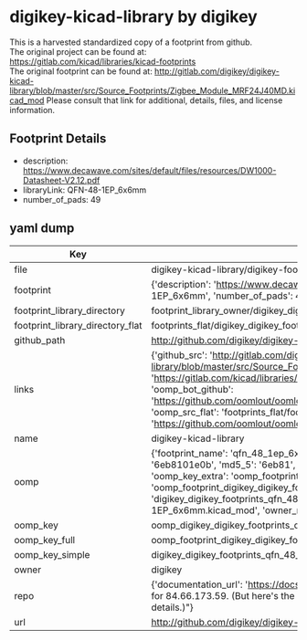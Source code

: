 # digikey-kicad-library by digikey  
This is a harvested standardized copy of a footprint from github.  
The original project can be found at:  
https://gitlab.com/kicad/libraries/kicad-footprints  
The original footprint can be found at:
http://gitlab.com/digikey/digikey-kicad-library/blob/master/src/Source_Footprints/Zigbee_Module_MRF24J40MD.kicad_mod
Please consult that link for additional, details, files, and license information.  
## Footprint Details
* description: https://www.decawave.com/sites/default/files/resources/DW1000-Datasheet-V2.12.pdf  
* libraryLink: QFN-48-1EP_6x6mm  
* number_of_pads: 49  
## yaml dump  
| Key | Value |  
| --- | --- |  
| file | digikey-kicad-library/digikey-footprints.pretty/QFN-48-1EP_6x6mm.kicad_mod |  
| footprint | {'description': 'https://www.decawave.com/sites/default/files/resources/DW1000-Datasheet-V2.12.pdf', 'libraryLink': 'QFN-48-1EP_6x6mm', 'number_of_pads': 49} |  
| footprint_library_directory | footprint_library_owner/digikey_digikey-kicad-library |  
| footprint_library_directory_flat | footprints_flat/digikey_digikey_footprints_qfn_48_1ep_6x6mm/working |  
| github_path | http://github.com/digikey/digikey-kicad-library/blob/master/digikey-footprints.pretty/QFN-48-1EP_6x6mm.kicad_mod |  
| links | {'github_src': 'http://gitlab.com/digikey/digikey-kicad-library/blob/master/src/Source_Footprints/Zigbee_Module_MRF24J40MD.kicad_mod', 'github_src_repo': 'https://gitlab.com/kicad/libraries/kicad-footprints', 'oomp_bot': 'footprints/digikey_digikey_footprints_qfn_48_1ep_6x6mm/working', 'oomp_bot_github': 'https://github.com/oomlout/oomlout_oomp_footprint_bot/tree/main/footprints/digikey_digikey_footprints_qfn_48_1ep_6x6mm/working', 'oomp_src_flat': 'footprints_flat/footprints_flat/digikey_digikey_footprints_qfn_48_1ep_6x6mm/working', 'oomp_src_flat_github': 'https://github.com/oomlout/oomlout_oomp_footprint_src/tree/main/footprints_flat/digikey_digikey_footprints_qfn_48_1ep_6x6mm/working'} |  
| name | digikey-kicad-library |  
| oomp | {'footprint_name': 'qfn_48_1ep_6x6mm', 'library_name': 'digikey_footprints', 'md5': '6eb8101e0b89f7c885cf9ce9d4702797', 'md5_10': '6eb8101e0b', 'md5_5': '6eb81', 'md5_6': '6eb810', 'oomp_key': 'oomp_digikey_digikey_footprints_qfn_48_1ep_6x6mm', 'oomp_key_extra': 'oomp_footprint_digikey_digikey_footprints_qfn_48_1ep_6x6mm', 'oomp_key_full': 'oomp_footprint_digikey_digikey_footprints_qfn_48_1ep_6x6mm_6eb810', 'oomp_key_simple': 'digikey_digikey_footprints_qfn_48_1ep_6x6mm', 'original_filename': 'digikey-kicad-library/digikey-footprints.pretty/QFN-48-1EP_6x6mm.kicad_mod', 'owner_name': 'digikey'} |  
| oomp_key | oomp_digikey_digikey_footprints_qfn_48_1ep_6x6mm |  
| oomp_key_full | oomp_footprint_digikey_digikey_footprints_qfn_48_1ep_6x6mm |  
| oomp_key_simple | digikey_digikey_footprints_qfn_48_1ep_6x6mm |  
| owner | digikey |  
| repo | {'documentation_url': 'https://docs.github.com/rest/overview/resources-in-the-rest-api#rate-limiting', 'message': "API rate limit exceeded for 84.66.173.59. (But here's the good news: Authenticated requests get a higher rate limit. Check out the documentation for more details.)"} |  
| url | http://github.com/digikey/digikey-kicad-library |  

